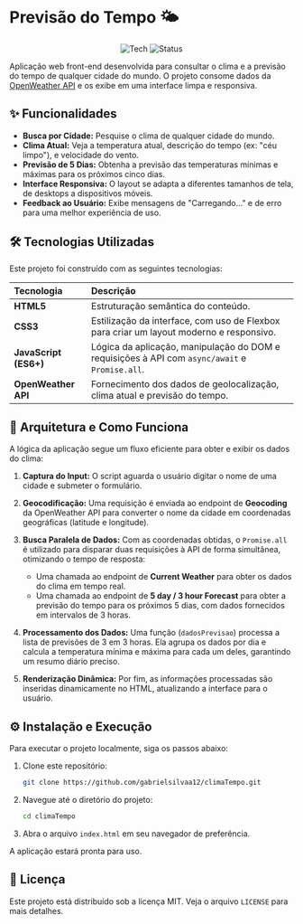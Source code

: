 # Previsão do Tempo 🌤️

<p align="center">
  <img src="https://img.shields.io/badge/tech-JavaScript-yellow.svg" alt="Tech">
  <img src="https://img.shields.io/badge/status-concluído-brightgreen.svg" alt="Status">
</p>

Aplicação web front-end desenvolvida para consultar o clima e a previsão do tempo de qualquer cidade do mundo. O projeto consome dados da [OpenWeather API](https://openweathermap.org/api) e os exibe em uma interface limpa e responsiva.

## ✨ Funcionalidades

-   **Busca por Cidade:** Pesquise o clima de qualquer cidade do mundo.
-   **Clima Atual:** Veja a temperatura atual, descrição do tempo (ex: "céu limpo"), e velocidade do vento.
-   **Previsão de 5 Dias:** Obtenha a previsão das temperaturas mínimas e máximas para os próximos cinco dias.
-   **Interface Responsiva:** O layout se adapta a diferentes tamanhos de tela, de desktops a dispositivos móveis.
-   **Feedback ao Usuário:** Exibe mensagens de "Carregando..." e de erro para uma melhor experiência de uso.

## 🛠️ Tecnologias Utilizadas

Este projeto foi construído com as seguintes tecnologias:

| Tecnologia | Descrição |
| :--- | :--- |
| **HTML5** | Estruturação semântica do conteúdo. |
| **CSS3** | Estilização da interface, com uso de Flexbox para criar um layout moderno e responsivo. |
| **JavaScript (ES6+)**| Lógica da aplicação, manipulação do DOM e requisições à API com `async/await` e `Promise.all`. |
| **OpenWeather API**| Fornecimento dos dados de geolocalização, clima atual e previsão do tempo. |

## 🚀 Arquitetura e Como Funciona

A lógica da aplicação segue um fluxo eficiente para obter e exibir os dados do clima:

1.  **Captura do Input:** O script aguarda o usuário digitar o nome de uma cidade e submeter o formulário.

2.  **Geocodificação:** Uma requisição é enviada ao endpoint de **Geocoding** da OpenWeather API para converter o nome da cidade em coordenadas geográficas (latitude e longitude).

3.  **Busca Paralela de Dados:** Com as coordenadas obtidas, o `Promise.all` é utilizado para disparar duas requisições à API de forma simultânea, otimizando o tempo de resposta:
    * Uma chamada ao endpoint de **Current Weather** para obter os dados do clima em tempo real.
    * Uma chamada ao endpoint de **5 day / 3 hour Forecast** para obter a previsão do tempo para os próximos 5 dias, com dados fornecidos em intervalos de 3 horas.

4.  **Processamento dos Dados:** Uma função (`dadosPrevisao`) processa a lista de previsões de 3 em 3 horas. Ela agrupa os dados por dia e calcula a temperatura mínima e máxima para cada um deles, garantindo um resumo diário preciso.

5.  **Renderização Dinâmica:** Por fim, as informações processadas são inseridas dinamicamente no HTML, atualizando a interface para o usuário.

## ⚙️ Instalação e Execução

Para executar o projeto localmente, siga os passos abaixo:

1.  Clone este repositório:
    ```sh
    git clone https://github.com/gabrielsilvaa12/climaTempo.git
    ```
2.  Navegue até o diretório do projeto:
    ```sh
    cd climaTempo
    ```
3.  Abra o arquivo `index.html` em seu navegador de preferência.

A aplicação estará pronta para uso.

## 📄 Licença

Este projeto está distribuído sob a licença MIT. Veja o arquivo `LICENSE` para mais detalhes.

